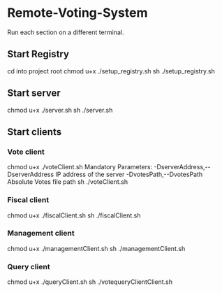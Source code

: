 # Remote-Voting-System

Run each section on a different terminal.

## Start Registry

cd into project root
chmod u+x ./setup_registry.sh
sh ./setup_registry.sh


## Start server

chmod u+x ./server.sh
sh ./server.sh


## Start clients
### Vote client
chmod u+x ./voteClient.sh
Mandatory Parameters:
-DserverAddress,--DserverAddress <arg>   IP address of the server
-DvotesPath,--DvotesPath <arg>           Absolute Votes file path
sh ./voteClient.sh 

### Fiscal client
chmod u+x ./fiscalClient.sh
sh ./fiscalClient.sh 

### Management client
chmod u+x ./managementClient.sh
sh ./managementClient.sh 

### Query client
chmod u+x ./queryClient.sh
sh ./votequeryClientClient.sh 

